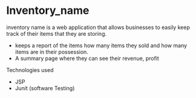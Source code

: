 # Inventory_name

inventory name is a web application that allows businesses to easily keep track of their items that they are storing. 
- keeps a report of the items how many items they sold and how many items are in their possession.
- A summary page where they can see their revenue, profit 


Technologies used
- JSP
- Junit (software Testing)
